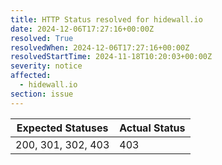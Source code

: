 ```yaml
---
title: HTTP Status resolved for hidewall.io
date: 2024-12-06T17:27:16+00:00Z
resolved: True
resolvedWhen: 2024-12-06T17:27:16+00:00Z
resolvedStartTime: 2024-11-18T10:20:03+00:00Z
severity: notice
affected:
  - hidewall.io
section: issue
---
```


| Expected Statuses | Actual Status  |
|-------------------|----------------|
| 200, 301, 302, 403 | 403 |
